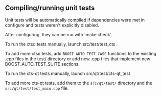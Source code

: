 Compiling/running unit tests
------------------------------------

Unit tests will be automatically compiled if dependencies were met in configure
and tests weren't explicitly disabled.

After configuring, they can be run with 'make check'.

To run the ctsd tests manually, launch src/test/test_cts .

To add more ctsd tests, add `BOOST_AUTO_TEST_CASE` functions to the existing
.cpp files in the test/ directory or add new .cpp files that
implement new BOOST_AUTO_TEST_SUITE sections.

To run the cts-qt tests manually, launch src/qt/test/cts-qt_test

To add more cts-qt tests, add them to the `src/qt/test/` directory and
the `src/qt/test/test_main.cpp` file.
